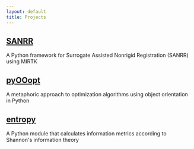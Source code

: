 ```yaml
---
layout: default
title: Projects
---
```

## [SANRR](https://github.com/ddfabbro/SANRR)
A Python framework for Surrogate Assisted Nonrigid Registration (SANRR) using MIRTK

## [pyOOopt](https://github.com/ddfabbro/pyOOopt)
A metaphoric approach to optimization algorithms using object orientation in Python

## [entropy](https://github.com/ddfabbro/entropy)
A Python module that calculates information metrics according to Shannon's information theory
